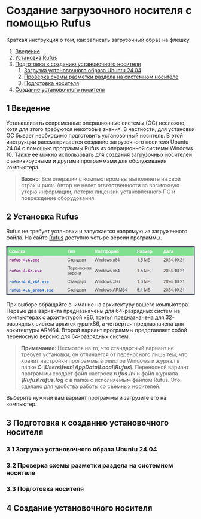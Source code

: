 # Создание загрузочного носителя с помощью Rufus

Краткая инструкция о том, как записать загрузочный образ на флешку.

1. [Введение](#1-intro)
2. [Установка Rufus](#2-install-rufus)
3. [Подготовка к созданию установочного носителя](#3-preparation)
   1. [Загрузка установочного образа Ubuntu 24.04](#3p1-ubuntu-download)
   2. [Проверка схемы разметки раздела на системном носителе](#3p2-check-part-style)
   3. [Подготовка носителя](#3p3-flash-prep)
5. [Создание установочного носителя](#4-iso-write)
   

<a name="1-intro"></a>

## 1 Введение

Устанавливать современные операционные системы (ОС) несложно, хотя для этого требуются некоторые знания. В частности, для установки ОС бывает необходимо подготовить установочный носитель. В этой инструкции рассматривается создание загрузочного носителя Ubuntu 24.04 с помощью программы Rufus из операционной системы Windows 10. Также ее можно использовать для создания загрузочных носителей с антивирусными и другими программами для обслуживания компьютера.

> **Важно**: Все операции с компьютером вы выполняете на свой страх и риск. Автор не несет ответственности за возможную утерю информации, потерю лицензий установленного ПО и повреждение оборудования.

<a name="2-install-rufus"></a>

## 2 Установка Rufus

Rufus не требует установки и запускается напрямую из загруженного файла. На сайте [Rufus](https://rufus.ie/ "Официальный сайт Rufus") доступно четыре версии программы.

![Список версий Rufus](/img/rufus-versions.png "Список версий Rufus")

При выборе обращайте внимание на архитектуру вашего компьютера. Первые два варианта предназначены для 64-разрядных систем на компьютерах с архитектурой x86, третья предназначена для 32-разрядных систем архитектуры x86, а четвертая предназначена для архитектуры ARM64. Второй вариант программы представляет собой переносную версию для 64-разрядных систем.

> **Примечание**: Несмотря на то, что стандартный вариант не требует установки, он отличается от переносного лишь тем, что хранит настройки программы в реестре Windows и журнал в папке ***C:\Users\Ivan\AppData\Local\Rufus\\***. Переносной вариант программы создает файл настроек ***rufus.ini*** и файл журнала ***\Rufus\rufus.log*** с в папке с исполняемым файлом Rufus. Это сделано для удобства работы со съемных носителей.

Выберите нужный вам вариант программы и загрузите его на компьютер.

<a name="3-preparation"></a>

## 3 Подготовка к созданию установочного носителя

<a name="3p1-ubuntu-download"></a>

### 3.1 Загрузка установочного образа Ubuntu 24.04

<a name="3p2-check-part-style"></a>

### 3.2 Проверка схемы разметки раздела на системном носителе

<a name="3p3-flash-prep"></a>
   
### 3.3 Подготовка носителя

<a name="4-iso-write"></a>
   
## 4 Создание установочного носителя
